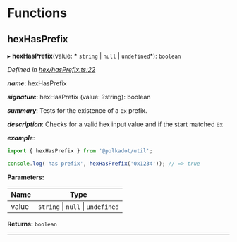 

# Functions

<a id="hexhasprefix"></a>

##  hexHasPrefix

▸ **hexHasPrefix**(value: * `string` &#124; `null` &#124; `undefined`*): `boolean`

*Defined in [hex/hasPrefix.ts:22](https://github.com/polkadot-js/common/blob/6d8e788/packages/util/src/hex/hasPrefix.ts#L22)*

*__name__*: hexHasPrefix

*__signature__*: hexHasPrefix (value: ?string): boolean

*__summary__*: Tests for the existence of a `0x` prefix.

*__description__*: Checks for a valid hex input value and if the start matched `0x`

*__example__*:   

```javascript
import { hexHasPrefix } from '@polkadot/util';

console.log('has prefix', hexHasPrefix('0x1234')); // => true
```

**Parameters:**

| Name | Type |
| ------ | ------ |
| value |  `string` &#124; `null` &#124; `undefined`|

**Returns:** `boolean`

___

